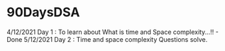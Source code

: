 # 90DaysDSA

4/12/2021 
Day 1 : To learn about What is time and Space complexity...!! - Done 
5/12/2021
Day 2 : Time and space complexity Questions solve.
